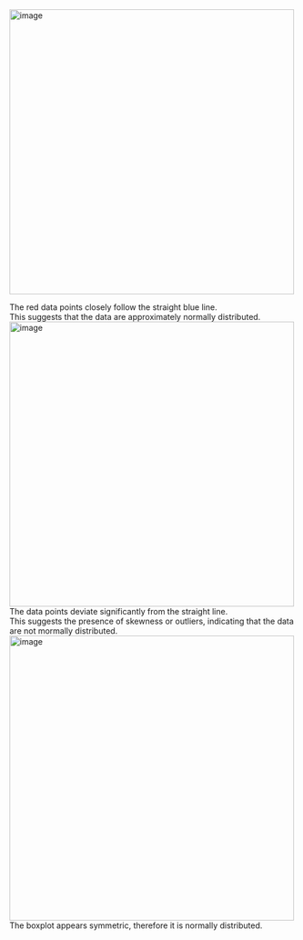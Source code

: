 <img width="500" alt="image" src="https://github.com/user-attachments/assets/92401e07-5455-4018-a185-afb7e83af406" />  

The red data points closely follow the straight blue line.  
This suggests that the data are approximately normally distributed.  
<img width="500" alt="image" src="https://github.com/user-attachments/assets/ef00420b-6999-401f-969b-3871c1e91226" />  
The data points deviate significantly from the straight line.  
This suggests the presence of skewness or outliers, indicating that the data are not mormally distributed.  
<img width="500" alt="image" src="https://github.com/user-attachments/assets/b9db13af-9094-432d-a162-d1f48e85a152" />  
The boxplot appears symmetric, therefore it is normally distributed.  

